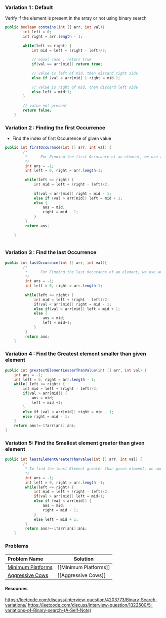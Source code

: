 
### Variation 1 : Default

Verify if the element is present in the array or not using binary search

```Java
public boolean contains(int [] arr, int val){
		int left = 0;
		int right = arr.length - 1;
		
		while(left <= right) {
			int mid = left + (right - left)/2;
			
			// equal case , return true
			if(val == arr[mid]) return true;
			
			// value is left of mid, then discard right side
			else if (val < arr[mid] ) right = mid-1;
			
			// value is right of mid, then discard left side
			else left = mid+1;
		}
		
		// value not present
		return false;
	}
```

### Variation 2 : Finding the first Occurrence

- Find the index of first Occurrence of given value

```Java
public int firstOccurance(int [] arr, int val) {
		/*
		 *  	For Finding the first Occurance of an element, we use another variable to store the index when it is exact match and move left
		 */
		 int ans = -1;
		 int left = 0, right = arr.length-1;
		 
		 while(left <= right) {
			 int mid = left + (right - left)/2;
			 
			 if(val < arr[mid]) right = mid - 1;
			 else if (val > arr[mid]) left = mid + 1;
			 else {
				 ans = mid;
				 right = mid - 1;
			 }
		 }
		 return ans;
		 
	}
	
```

### Variation 3 : Find the last Occurrence

```Java
public int lastOccurance(int [] arr, int val){
		/*
		 *  	For Finding the last Occurance of an element, we use another variable to store the index when it is exact match and move right 
		 */ 
		 int ans = -1;
		 int left = 0, right = arr.length-1;
		 
		 while(left <= right) {
			 int mid = left + (right - left)/2;
			 if(val < arr[mid]) right = mid - 1;
			 else if(val > arr[mid]) left = mid + 1;
			 else {
				 ans = mid;
				 left = mid+1;
			 }
		 }
		 return ans;
	}
```

### Variation 4 : Find the Greatest element smaller than given element

```Java
public int greatestElementLesserThanValue(int [] arr, int val) {
	int ans = -1;
	int left = 0, right = arr.length - 1;
	while( left <= right) {
		int mid = left + (right - left)/2;
		if(val > arr[mid]) {
			ans = mid;
			left = mid +1;
		}
		else if (val < arr[mid]) right = mid - 1;
		else right = mid - 1;
	}
	return ans!=-1?arr[ans]:ans;
}
```

### Variation 5: Find the Smallest element greater than given element

```Java
public int leastElementGreaterThanValue(int [] arr, int val) {
		/*
		 * To find the least Element greater than given element, we update the ans whenever we get an element greater than the element and move left
		 */
		 int ans = -1;
		 int left = 0, right = arr.length -1;
		 while(left <= right) {
			 int mid = left + (right - left)/2;
			 if(val > arr[mid]) left = mid+1;
			 else if (val < arr[mid]) {
				 ans = mid;
				 right = mid - 1;
			 }
			 else left = mid + 1;
		 }
		 return ans!=-1?arr[ans]:ans;
	}

```

### Problems

| Problem Name                                                                                                                                  | Solution              |
| :-------------------------------------------------------------------------------------------------------------------------------------------- | --------------------- |
| [Minimum Platforms](https://www.geeksforgeeks.org/problems/minimum-platforms-1587115620/1?page=1&category=Binary%20Search&sortBy=submissions) | [[Minimum Platforms]] |
| [Aggressive Cows](https://www.geeksforgeeks.org/problems/aggressive-cows/1)                                                                   | [[Aggressive Cows]]   |

#### Resources
https://leetcode.com/discuss/interview-question/4203773/Binary-Search-variations/
https://leetcode.com/discuss/interview-question/1322500/5-variations-of-Binary-search-(A-Self-Note)

